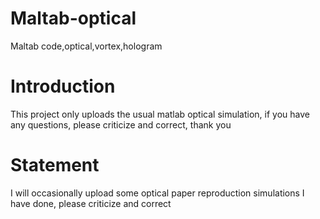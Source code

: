 # Maltab-optical
Maltab code,optical,vortex,hologram
# Introduction
This project only uploads the usual matlab optical simulation, if you have any questions, please criticize and correct, thank you
# Statement
I will occasionally upload some optical paper reproduction simulations I have done, please criticize and correct

